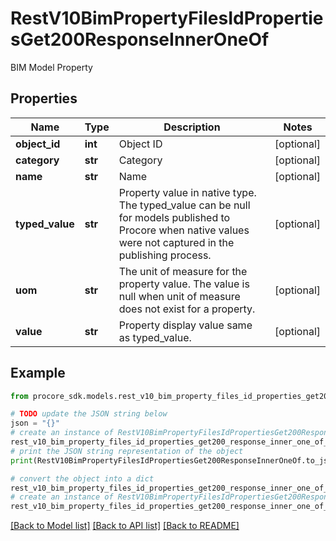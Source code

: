 # RestV10BimPropertyFilesIdPropertiesGet200ResponseInnerOneOf

BIM Model Property

## Properties

Name | Type | Description | Notes
------------ | ------------- | ------------- | -------------
**object_id** | **int** | Object ID | [optional] 
**category** | **str** | Category | [optional] 
**name** | **str** | Name | [optional] 
**typed_value** | **str** | Property value in native type. The typed_value can be null for models published to Procore when native values were not captured in the publishing process. | [optional] 
**uom** | **str** | The unit of measure for the property value. The value is null when unit of measure does not exist for a property. | [optional] 
**value** | **str** | Property display value same as typed_value. | [optional] 

## Example

```python
from procore_sdk.models.rest_v10_bim_property_files_id_properties_get200_response_inner_one_of import RestV10BimPropertyFilesIdPropertiesGet200ResponseInnerOneOf

# TODO update the JSON string below
json = "{}"
# create an instance of RestV10BimPropertyFilesIdPropertiesGet200ResponseInnerOneOf from a JSON string
rest_v10_bim_property_files_id_properties_get200_response_inner_one_of_instance = RestV10BimPropertyFilesIdPropertiesGet200ResponseInnerOneOf.from_json(json)
# print the JSON string representation of the object
print(RestV10BimPropertyFilesIdPropertiesGet200ResponseInnerOneOf.to_json())

# convert the object into a dict
rest_v10_bim_property_files_id_properties_get200_response_inner_one_of_dict = rest_v10_bim_property_files_id_properties_get200_response_inner_one_of_instance.to_dict()
# create an instance of RestV10BimPropertyFilesIdPropertiesGet200ResponseInnerOneOf from a dict
rest_v10_bim_property_files_id_properties_get200_response_inner_one_of_from_dict = RestV10BimPropertyFilesIdPropertiesGet200ResponseInnerOneOf.from_dict(rest_v10_bim_property_files_id_properties_get200_response_inner_one_of_dict)
```
[[Back to Model list]](../README.md#documentation-for-models) [[Back to API list]](../README.md#documentation-for-api-endpoints) [[Back to README]](../README.md)


